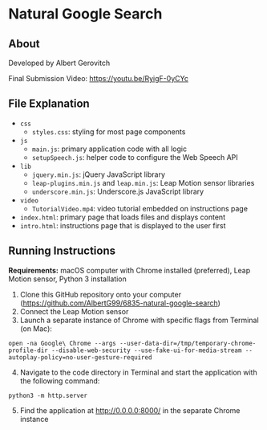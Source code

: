 # Natural Google Search

## About
Developed by Albert Gerovitch

Final Submission Video: https://youtu.be/RyigF-0yCYc

## File Explanation
- `css`
  -  `styles.css`: styling for most page components
- `js`
  - `main.js`: primary application code with all logic
  - `setupSpeech.js`: helper code to configure the Web Speech API
- `lib`
  - `jquery.min.js`: jQuery JavaScript library
  - `leap-plugins.min.js` and `leap.min.js`: Leap Motion sensor libraries
  - `underscore.min.js`: Underscore.js JavaScript library
- `video`
  - `TutorialVideo.mp4`: video tutorial embedded on instructions page
- `index.html`: primary page that loads files and displays content
- `intro.html`: instructions page that is displayed to the user first

## Running Instructions
**Requirements:** macOS computer with Chrome installed (preferred), Leap Motion sensor, Python 3 installation
1. Clone this GitHub repository onto your computer (https://github.com/AlbertG99/6835-natural-google-search)
2. Connect the Leap Motion sensor
3. Launch a separate instance of Chrome with specific flags from Terminal (on Mac): 
```
open -na Google\ Chrome --args --user-data-dir=/tmp/temporary-chrome-profile-dir --disable-web-security --use-fake-ui-for-media-stream --autoplay-policy=no-user-gesture-required
```
4. Navigate to the code directory in Terminal and start the application with the following command:
```
python3 -m http.server
```
5. Find the application at http://0.0.0.0:8000/ in the separate Chrome instance
